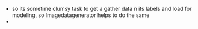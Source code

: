 - so its sometime clumsy task to get a gather data n its labels and load for modeling, so Imagedatagenerator helps to do the same 
- 